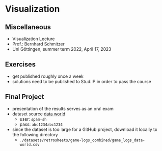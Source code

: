 # Visualization

## Miscellaneous
- Visualization Lecture
- Prof.: Bernhard Schmitzer
- Uni Göttingen, summer term 2022, April 17, 2023

## Exercises
- get published roughly once a week
- solutions need to be published to Stud.IP in order to pass the course

## Final Project
- presentation of the results serves as an oral exam
- dataset source [data world](https://data.world/dataquest/mlb-game-logs)
  - user: `spam-sh`
  - pass: `abc1234abc1234`
- since the dataset is too large for a GitHub project, download it locally to the following directory
  - `./datasets/retrosheets/game-logs_combined/game_logs_data-world.csv`

